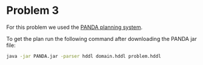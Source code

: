 # Problem 3
For this problem we used the [PANDA planning system](https://www.uni-ulm.de/en/in/ki/research/software/panda/panda-planning-system/).

To get the plan run the following command after downloading the PANDA jar file:
```bash
java -jar PANDA.jar -parser hddl domain.hddl problem.hddl
```